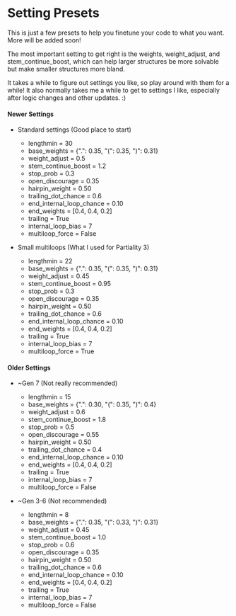 # Setting Presets
This is just a few presets to help you finetune your code to what you want. More will be added soon!

The most important setting to get right is the weights, weight_adjust, and stem_continue_boost, which can help larger structures be more solvable but make smaller structures more bland.

It takes a while to figure out settings you like, so play around with them for a while! It also normally takes me a while to get to settings I like, especially after logic changes and other updates. :)

#### Newer Settings

- Standard settings (Good place to start)
    - lengthmin = 30
    - base_weights = {".": 0.35, "(": 0.35, ")": 0.31}
    - weight_adjust = 0.5
    - stem_continue_boost = 1.2
    - stop_prob = 0.3
    - open_discourage = 0.35
    - hairpin_weight = 0.50
    - trailing_dot_chance = 0.6
    - end_internal_loop_chance = 0.10
    - end_weights = [0.4, 0.4, 0.2]
    - trailing = True
    - internal_loop_bias = 7
    - multiloop_force = False

- Small multiloops (What I used for Partiality 3)
    - lengthmin = 22
    - base_weights = {".": 0.35, "(": 0.35, ")": 0.31}
    - weight_adjust = 0.45
    - stem_continue_boost = 0.95
    - stop_prob = 0.3
    - open_discourage = 0.35
    - hairpin_weight = 0.50
    - trailing_dot_chance = 0.6
    - end_internal_loop_chance = 0.10
    - end_weights = [0.4, 0.4, 0.2]
    - trailing = True
    - internal_loop_bias = 7
    - multiloop_force = True

#### Older Settings

- ~Gen 7 (Not really recommended)
    - lengthmin = 15
    - base_weights = {".": 0.30, "(": 0.35, ")": 0.4}
    - weight_adjust = 0.6
    - stem_continue_boost = 1.8
    - stop_prob = 0.5
    - open_discourage = 0.55
    - hairpin_weight = 0.50
    - trailing_dot_chance = 0.4
    - end_internal_loop_chance = 0.10
    - end_weights = [0.4, 0.4, 0.2]
    - trailing = True
    - internal_loop_bias = 7
    - multiloop_force = False

- ~Gen 3-6 (Not recommended)
    - lengthmin = 8
    - base_weights = {".": 0.35, "(": 0.33, ")": 0.31}
    - weight_adjust = 0.45
    - stem_continue_boost = 1.0
    - stop_prob = 0.6
    - open_discourage = 0.35
    - hairpin_weight = 0.50
    - trailing_dot_chance = 0.6
    - end_internal_loop_chance = 0.10
    - end_weights = [0.4, 0.4, 0.2]
    - trailing = True
    - internal_loop_bias = 7
    - multiloop_force = False